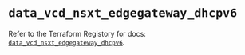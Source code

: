 # `data_vcd_nsxt_edgegateway_dhcpv6`

Refer to the Terraform Registory for docs: [`data_vcd_nsxt_edgegateway_dhcpv6`](https://registry.terraform.io/providers/vmware/vcd/3.10.0/docs/data-sources/nsxt_edgegateway_dhcpv6).
